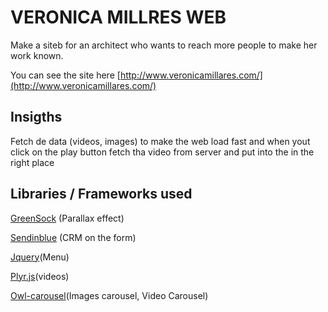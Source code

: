 # VERONICA MILLRES WEB

Make a siteb for an architect who wants to reach more people to make her work known.

You can see the site here [http://www.veronicamillares.com/](http://www.veronicamillares.com/)

## Insigths

Fetch de data (videos, images) to make the web load fast and when yout click on the play button fetch tha video from server and put into the in the right place

## Libraries / Frameworks used

[GreenSock](https://greensock.com/) (Parallax effect)

[Sendinblue](https://es.sendinblue.com/) (CRM on the form)

[Jquery](https://jquery.com/)(Menu)

[Plyr.js](https://plyr.io/)(videos)

[Owl-carousel](https://owlcarousel2.github.io/OwlCarousel2/)(Images carousel, Video Carousel)
